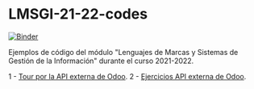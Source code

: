 # LMSGI-21-22-codes

[![Binder](https://mybinder.org/badge_logo.svg)](https://mybinder.org/v2/gh/IES-Rafael-Alberti/LMSGI-21-22-codes/HEAD)

Ejemplos de código del módulo "Lenguajes de Marcas y Sistemas de Gestión de la Información" durante el curso 2021-2022.

1 - [Tour por la API externa de Odoo](https://mybinder.org/v2/gh/IES-Rafael-Alberti/LMSGI-21-22-codes/49e4302ab3c563a5709626c0227fb4c0b0b5a1b2?urlpath=lab%2Ftree%2Fapi-odoo%2FTour_por_la_API_externa_de_Odoo.ipynb).
2 - [Ejercicios API externa de Odoo](https://mybinder.org/v2/gh/IES-Rafael-Alberti/LMSGI-21-22-codes/HEAD?labpath=%2Fapi-odoo%2FEjercicios_API_externa_de_Odoo.ipynb).
